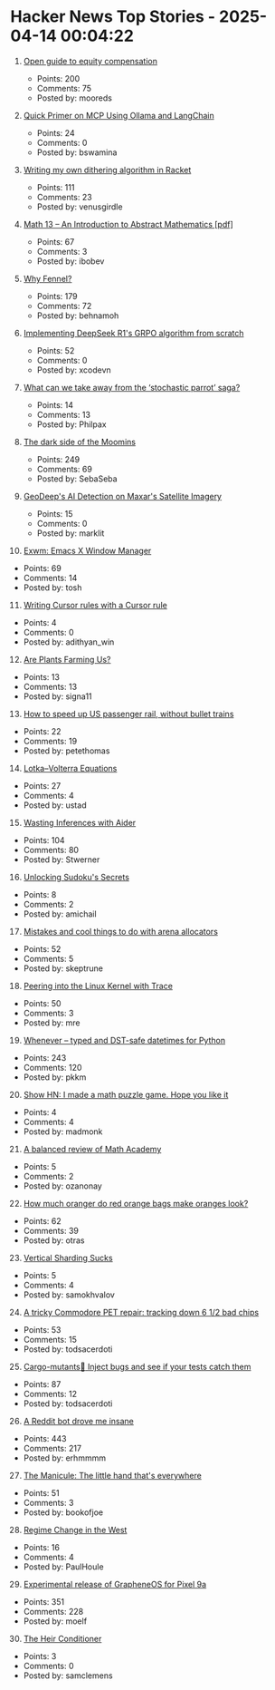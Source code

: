 # Hacker News Top Stories - 2025-04-14 00:04:22

1. [Open guide to equity compensation](https://github.com/jlevy/og-equity-compensation)
   - Points: 200
   - Comments: 75
   - Posted by: mooreds

2. [Quick Primer on MCP Using Ollama and LangChain](https://www.polarsparc.com/xhtml/MCP.html)
   - Points: 24
   - Comments: 0
   - Posted by: bswamina

3. [Writing my own dithering algorithm in Racket](https://amanvir.com/blog/writing-my-own-dithering-algorithm-in-racket)
   - Points: 111
   - Comments: 23
   - Posted by: venusgirdle

4. [Math 13 – An Introduction to Abstract Mathematics [pdf]](https://www.math.uci.edu/~ndonalds/math13/notes.pdf)
   - Points: 67
   - Comments: 3
   - Posted by: ibobev

5. [Why Fennel?](https://fennel-lang.org/rationale)
   - Points: 179
   - Comments: 72
   - Posted by: behnamoh

6. [Implementing DeepSeek R1's GRPO algorithm from scratch](https://github.com/policy-gradient/GRPO-Zero)
   - Points: 52
   - Comments: 0
   - Posted by: xcodevn

7. [What can we take away from the ‘stochastic parrot’ saga?](https://inferencemagazine.substack.com/p/the-parrot-is-dead)
   - Points: 14
   - Comments: 13
   - Posted by: Philpax

8. [The dark side of the Moomins](https://www.newstatesman.com/culture/books/2025/04/dark-side-of-the-moomins-tove-jansson)
   - Points: 249
   - Comments: 69
   - Posted by: SebaSeba

9. [GeoDeep's AI Detection on Maxar's Satellite Imagery](https://tech.marksblogg.com/geodeep-maxar-ai-detection.html)
   - Points: 15
   - Comments: 0
   - Posted by: marklit

10. [Exwm: Emacs X Window Manager](https://github.com/emacs-exwm/exwm)
   - Points: 69
   - Comments: 14
   - Posted by: tosh

11. [Writing Cursor rules with a Cursor rule](https://www.adithyan.io/blog/writing-cursor-rules-with-a-cursor-rule)
   - Points: 4
   - Comments: 0
   - Posted by: adithyan_win

12. [Are Plants Farming Us?](https://inleo.io/@gentleshaid/are-plants-farming-us-a-thoughtful-look-at-natures-silent-masters-jx9)
   - Points: 13
   - Comments: 13
   - Posted by: signa11

13. [How to speed up US passenger rail, without bullet trains](https://www.bloomberg.com/news/articles/2025-04-10/how-to-speed-up-us-passenger-rail-without-bullet-trains)
   - Points: 22
   - Comments: 19
   - Posted by: petethomas

14. [Lotka–Volterra Equations](https://en.wikipedia.org/wiki/Lotka%E2%80%93Volterra_equations)
   - Points: 27
   - Comments: 4
   - Posted by: ustad

15. [Wasting Inferences with Aider](https://worksonmymachine.substack.com/p/wasting-inferences-with-aider)
   - Points: 104
   - Comments: 80
   - Posted by: Stwerner

16. [Unlocking Sudoku's Secrets](https://chalkdustmagazine.com/features/unlocking-sudokus-secrets/)
   - Points: 8
   - Comments: 2
   - Posted by: amichail

17. [Mistakes and cool things to do with arena allocators](https://zylinski.se/posts/dynamic-arrays-and-arenas/)
   - Points: 52
   - Comments: 5
   - Posted by: skeptrune

18. [Peering into the Linux Kernel with Trace](https://alexdowad.github.io/peering-in-the-kernel-with-trace/)
   - Points: 50
   - Comments: 3
   - Posted by: mre

19. [Whenever – typed and DST-safe datetimes for Python](https://github.com/ariebovenberg/whenever)
   - Points: 243
   - Comments: 120
   - Posted by: pkkm

20. [Show HN: I made a math puzzle game. Hope you like it](https://madmonk13.github.io/addends/)
   - Points: 4
   - Comments: 4
   - Posted by: madmonk

21. [A balanced review of Math Academy](https://newsletter.ozwrites.com/p/a-balanced-review-of-math-academy)
   - Points: 5
   - Comments: 2
   - Posted by: ozanonay

22. [How much oranger do red orange bags make oranges look?](https://alexanderell.is/posts/orange/)
   - Points: 62
   - Comments: 39
   - Posted by: otras

23. [Vertical Sharding Sucks](https://pgdog.dev/blog/vertical-sharding-sucks)
   - Points: 5
   - Comments: 4
   - Posted by: samokhvalov

24. [A tricky Commodore PET repair: tracking down 6 1/2 bad chips](http://www.righto.com/2025/04/commodore-pet-repair.html)
   - Points: 53
   - Comments: 15
   - Posted by: todsacerdoti

25. [Cargo-mutants:zombie: Inject bugs and see if your tests catch them](https://github.com/sourcefrog/cargo-mutants)
   - Points: 87
   - Comments: 12
   - Posted by: todsacerdoti

26. [A Reddit bot drove me insane](https://posthuman.blog/this-reddit-post-fried-my-brain/)
   - Points: 443
   - Comments: 217
   - Posted by: erhmmmm

27. [The Manicule: The little hand that's everywhere](https://www.messynessychic.com/2025/03/07/the-secret-history-of-the-manicule-little-hand-thats-everywhere/)
   - Points: 51
   - Comments: 3
   - Posted by: bookofjoe

28. [Regime Change in the West](https://www.lrb.co.uk/the-paper/v47/n06/perry-anderson/regime-change-in-the-west)
   - Points: 16
   - Comments: 4
   - Posted by: PaulHoule

29. [Experimental release of GrapheneOS for Pixel 9a](https://grapheneos.social/@GrapheneOS/114327666433966529)
   - Points: 351
   - Comments: 228
   - Posted by: moelf

30. [The Heir Conditioner](https://lareviewofbooks.org/article/the-heir-conditioner/)
   - Points: 3
   - Comments: 0
   - Posted by: samclemens

